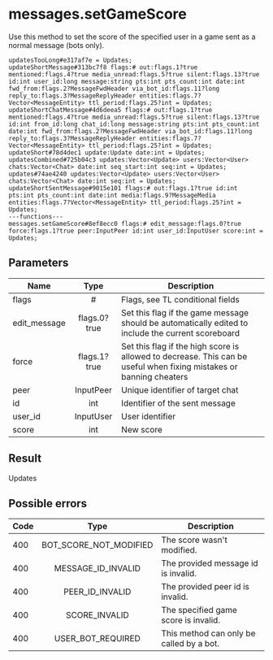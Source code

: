 # messages.setGameScore
Use this method to set the score of the specified user in a game sent as a normal message (bots only).

```
updatesTooLong#e317af7e = Updates;
updateShortMessage#313bc7f8 flags:# out:flags.1?true mentioned:flags.4?true media_unread:flags.5?true silent:flags.13?true id:int user_id:long message:string pts:int pts_count:int date:int fwd_from:flags.2?MessageFwdHeader via_bot_id:flags.11?long reply_to:flags.3?MessageReplyHeader entities:flags.7?Vector<MessageEntity> ttl_period:flags.25?int = Updates;
updateShortChatMessage#4d6deea5 flags:# out:flags.1?true mentioned:flags.4?true media_unread:flags.5?true silent:flags.13?true id:int from_id:long chat_id:long message:string pts:int pts_count:int date:int fwd_from:flags.2?MessageFwdHeader via_bot_id:flags.11?long reply_to:flags.3?MessageReplyHeader entities:flags.7?Vector<MessageEntity> ttl_period:flags.25?int = Updates;
updateShort#78d4dec1 update:Update date:int = Updates;
updatesCombined#725b04c3 updates:Vector<Update> users:Vector<User> chats:Vector<Chat> date:int seq_start:int seq:int = Updates;
updates#74ae4240 updates:Vector<Update> users:Vector<User> chats:Vector<Chat> date:int seq:int = Updates;
updateShortSentMessage#9015e101 flags:# out:flags.1?true id:int pts:int pts_count:int date:int media:flags.9?MessageMedia entities:flags.7?Vector<MessageEntity> ttl_period:flags.25?int = Updates;
---functions---
messages.setGameScore#8ef8ecc0 flags:# edit_message:flags.0?true force:flags.1?true peer:InputPeer id:int user_id:InputUser score:int = Updates;
```

## Parameters
| Name | Type | Description |
| ---- | :----: | ----------- |
| flags | # | Flags, see TL conditional fields |
| edit_message | flags.0?true | Set this flag if the game message should be automatically edited to include the current scoreboard |
| force | flags.1?true | Set this flag if the high score is allowed to decrease. This can be useful when fixing mistakes or banning cheaters |
| peer | InputPeer | Unique identifier of target chat |
| id | int | Identifier of the sent message |
| user_id | InputUser | User identifier |
| score | int | New score |


## Result
Updates

## Possible errors
| Code | Type | Description |
| ---- | :----: | ----------- |
| 400 | BOT_SCORE_NOT_MODIFIED | The score wasn't modified. |
| 400 | MESSAGE_ID_INVALID | The provided message id is invalid. |
| 400 | PEER_ID_INVALID | The provided peer id is invalid. |
| 400 | SCORE_INVALID | The specified game score is invalid. |
| 400 | USER_BOT_REQUIRED | This method can only be called by a bot. |

